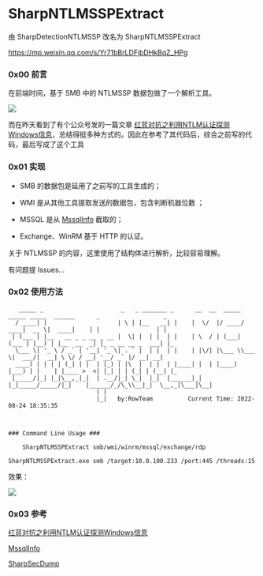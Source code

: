 # SharpNTLMSSPExtract

由 SharpDetectionNTLMSSP 改名为 SharpNTLMSSPExtract

https://mp.weixin.qq.com/s/Yr71bBrLDFjbDHkBqZ_HPg

### 0x00 前言

在前端时间，基于 SMB 中的 NTLMSSP 数据包做了一个解析工具。

![](blog_2021-05-09_20-17-40.png)

而在昨天看到了有个公众号发的一篇文章 [红蓝对抗之利用NTLM认证探测Windows信息](https://mp.weixin.qq.com/s/yBFGrb9D8nmO0KLGjYds8g)，总结得挺多种方式的。因此在参考了其代码后，综合之前写的代码，最后写成了这个工具



### 0x01 实现

- SMB 的数据包是延用了之前写的工具生成的；
- WMI 是从其他工具提取发送的数据包，包含判断机器位数 ；

- MSSQL 是从 [MssqlInfo](https://github.com/FeigongSec/NTLMINFO/blob/main/MssqlInfo/MssqlInfo/Program.cs#L29-L68) 截取的；
- Exchange、WinRM 基于 HTTP 的认证。

关于 NTLMSSP 的内容，这里使用了结构体进行解析，比较容易理解。

有问题提 Issues...

### 0x02 使用方法

```
   _____ _                      _   _ _______ _      __  __  _____ _____ _____  ______      _                  _
  / ____| |                    | \ | |__   __| |    |  \/  |/ ____/ ____|  __ \|  ____|    | |                | |
 | (___ | |__   __ _ _ __ _ __ |  \| |  | |  | |    | \  / | (___| (___ | |__) | |__  __  _| |_ _ __ __ _  ___| |_
  \___ \| '_ \ / _` | '__| '_ \| . ` |  | |  | |    | |\/| |\___ \\___ \|  ___/|  __| \ \/ / __| '__/ _` |/ __| __|
  ____) | | | | (_| | |  | |_) | |\  |  | |  | |____| |  | |____) |___) | |    | |____ >  <| |_| | | (_| | (__| |_
 |_____/|_| |_|\__,_|_|  | .__/|_| \_|  |_|  |______|_|  |_|_____/_____/|_|    |______/_/\_\\__|_|  \__,_|\___|\__|
                         | |
                         |_|   by:RowTeam          Current Time: 2022-08-24 18:35:35



### Command Line Usage ###

    SharpNTLMSSPExtract smb/wmi/winrm/mssql/exchange/rdp

SharpNTLMSSPExtract.exe smb /target:10.0.100.233 /port:445 /threads:15
```

效果：

![](blog_2021-05-10_21-43-10.png)

### 0x03 参考

[红蓝对抗之利用NTLM认证探测Windows信息](https://mp.weixin.qq.com/s/yBFGrb9D8nmO0KLGjYds8g)

[MssqlInfo](https://github.com/FeigongSec/NTLMINFO/blob/main/MssqlInfo/MssqlInfo/Program.cs#L29-L68)

[SharpSecDump](https://github.com/G0ldenGunSec/SharpSecDump/blob/master/SharpSecDump/Program.cs#L18-L92)